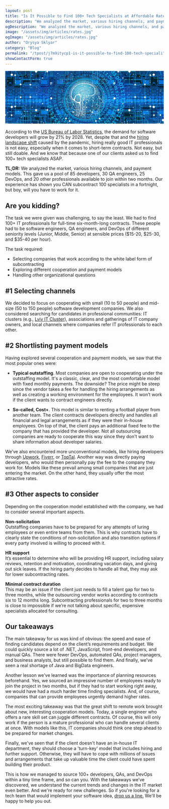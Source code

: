 ```yaml
---
layout: post
title: "Is It Possible to Find 100+ Tech Specialists at Affordable Rates in a Fortnight? Yes!"
description: "We analyzed the market, various hiring channels, and payment models. Our experience has shown you CAN subcontract 100 specialists in a fortnight, but boy, will you have to work for it."
ogDescription: "We analyzed the market, various hiring channels, and payment models. Our experience has shown you CAN subcontract 100 specialists in a fortnight, but boy, will you have to work for it."
image: "/assets/img/articles/rates.jpg"
ogImage: "/assets/img/articles/rates.jpg"
author: "Orysya Sklyar"
category: "Blog"
permalink: "/tpost/j7m9itycp1-is-it-possible-to-find-100-tech-speciali"
showContactForm: true
---
```


![](../../assets/img/articles/rates.jpg)

According to the [US Bureau of Labor Statistics](https://www.bls.gov/ooh/computer-and-information-technology/software-developers.htm), the demand for software developers will grow by 21% by 2028. Yet, despite that and the [hiring landscape shift](https://www.computerweekly.com/news/252487612/Coronavirus-The-pandemics-impact-on-tech-jobs-now-and-in-the-future) caused by the pandemic, hiring really good IT professionals is not easy, especially when it comes to short-term contracts. Not easy, but still doable. And we know that because one of our clients asked us to find 100+ tech specialists ASAP.

**TL;DR:** We analyzed the market, various hiring channels, and payment models. This gave us a pool of 85 developers, 30 QA engineers, 25 DevOps, and 20 other professionals available to join within two months. Our experience has shown you CAN subcontract 100 specialists in a fortnight, but boy, will you have to work for it.

## Are you kidding?

The task we were given was challenging, to say the least. We had to find 100+ IT professionals for full-time six-month-long contracts. These people had to be software engineers, QA engineers, and DevOps of different seniority levels (Junior, Middle, Senior) at sensible prices ($15-20, $25-30, and $35-40 per hour).

The task required:
- Selecting companies that work according to the white label form of subcontracting
- Exploring different cooperation and payment models
- Handling other organizational questions

## #1 Selecting channels

We decided to focus on cooperating with small (10 to 50 people) and mid-size (50 to 150 people) software development companies. We also considered searching for candidates in professional communities: IT clusters (e.g., [Lviv IT Cluster](https://itcluster.lviv.ua/en/)), associations and gatherings of IT company owners, and local channels where companies refer IT professionals to each other.

## #2 Shortlisting payment models

Having explored several cooperation and payment models, we saw that the most popular ones were:

- **Typical outstaffing**. Most companies are open to cooperating under the outstaffing model. It's a classic, clear, and the most comfortable model with fixed monthly payments. The downside? The price might be steep since the vendor takes a fee for handling the hiring arrangements as well as creating a working environment for the employees. It won’t work if the client wants to contract engineers directly.

- **So-called, Cost+**. This model is similar to renting a football player from another team. The client contracts developers directly and handles all financial and legal arrangements as if they were their in-house employees. On top of that, the client pays an additional fixed fee to the company that has provided the developer. Not all outsourcing companies are ready to cooperate this way since they don't want to share information about developer salaries.

We’ve also encountered more unconventional models, like hiring developers through [Upwork](https://www.upwork.com), [Fiverr](https://www.fiverr.com), or [TopTal](https://www.toptal.com). Another way was directly paying developers, who would then personally pay the fee to the company they work for. Models like these prevail among small companies that are just entering the market. On the other hand, they usually offer the most attractive rates.

## #3 Other aspects to consider

Depending on the cooperation model established with the company, we had to consider several important aspects.

**Non-solicitation**  
Outstaffing companies have to be prepared for any attempts of luring employees or even entire teams from them. This is why contracts have to clearly state the conditions of non-solicitation and also transition options if every party involved is willing to proceed with it.

**HR support**  
It’s essential to determine who will be providing HR support, including salary reviews, retention and motivation, coordinating vacation days, and giving out sick leaves. If the hiring party decides to handle all that, they may ask for lower subcontracting rates.

**Minimal contract duration**  
This may be an issue if the client just needs to fill a talent gap for two to three months, while the outsourcing vendor works according to contracts six to 12 months long. Subcontracting professionals for two to three months is close to impossible if we’re not talking about specific, expensive specialists allocated for consulting.

## Our takeaways

The main takeaway for us was kind of obvious: the speed and ease of finding candidates depend on the client’s requirements and budget. We could quickly source a lot of .NET, JavaScript, front-end developers, and manual QAs. There were fewer DevOps, automated QAs, project managers, and business analysts, but still possible to find them. And finally, we've seen a real shortage of Java and BigData engineers.

Another lesson we've learned was the importance of planning resources beforehand. Yes, we sourced an impressive number of employees ready to join the project in two months, but if they had to start working right away, we would have had a much harder time finding specialists. And, of course, companies that can provide employees urgently demand higher rates.

The most exciting takeaway was that the great shift to remote work brought about new, interesting cooperation models. Today, a single engineer who offers a rare skill set can juggle different contracts. Of course, this will only work if the person is a mature professional who can handle several clients at once. With models like this, IT companies should think one step ahead to be prepared for market changes.

Finally, we've seen that if the client doesn't have an in-house IT department, they should choose a 'turn-key' model that includes hiring and further support. Otherwise, they will have to cope with millions of issues and arrangements that take up valuable time the client could have spent building their product.

This is how we managed to source 100+ developers, QAs, and DevOps within a tiny time frame, and so can you. With the takeaways we’ve discovered, we understand the current trends and changes in the IT market even better. And we're ready for new challenges. So if you're looking for a tech team that would implement your software idea, [drop us a line.](http://site.implex.me/#contact-us) We'll be happy to help you out.
